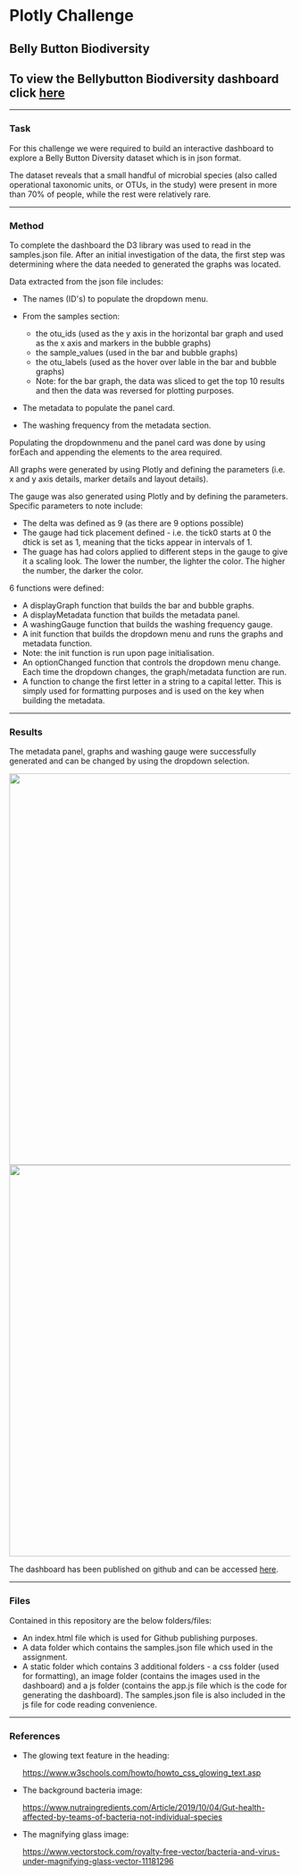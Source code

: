 # Plotly Challenge
## Belly Button Biodiversity
## To view the Bellybutton Biodiversity dashboard click [here](https://lp-116.github.io/plotly-challenge/)

---
### Task

For this challenge we were required to build an interactive dashboard to explore a Belly Button Diversity dataset which is in json format.

The dataset reveals that a small handful of microbial species (also called operational taxonomic units, or OTUs, in the study) were present in more than 70% of people, while the rest were relatively rare.

---
### Method

To complete the dashboard the D3 library was used to read in the samples.json file.
After an initial investigation of the data, the first step was determining where the data needed to generated the graphs was located.

Data extracted from the json file includes:
* The names (ID's) to populate the dropdown menu.
* From the samples section:

     * the otu_ids (used as the y axis in the horizontal bar graph and used as the x axis and markers in the bubble graphs)
     * the sample_values (used in the bar and bubble graphs)
     * the otu_labels (used as the hover over lable in the bar and bubble graphs)
     * Note: for the bar graph, the data was sliced to get the top 10 results and then the data was reversed for plotting purposes.
 
* The metadata to populate the panel card.
* The washing frequency from the metadata section.

Populating the dropdownmenu and the panel card was done by using forEach and appending the elements to the area required.

All graphs were generated by using Plotly and defining the parameters (i.e. x and y axis details, marker details and layout details).

The gauge was also generated using Plotly and by defining the parameters. Specific parameters to note include:
* The delta was defined as 9 (as there are 9 options possible)
* The gauge had tick placement defined - i.e. the tick0 starts at 0 the dtick is set as 1, meaning that the ticks appear in intervals of 1.
* The guage has had colors applied to different steps in the gauge to give it a scaling look. The lower the number, the lighter the color. The higher the number, the darker the color.

6 functions were defined:

* A displayGraph function that builds the bar and bubble graphs.
* A displayMetadata function that builds the metadata panel.
* A washingGauge function that builds the washing frequency gauge.
* A init function that builds the dropdown menu and runs the graphs and metadata function.
* Note: the init function is run upon page initialisation.
* An optionChanged function that controls the dropdown menu change. Each time the dropdown changes, the graph/metadata function are run.
* A function to change the first letter in a string to a capital letter. This is simply used for formatting purposes and is used on the key when building the metadata.


---
### Results

The metadata panel, graphs and washing gauge were successfully generated and can be changed by using the dropdown selection.

<img src="https://user-images.githubusercontent.com/82348616/130385110-a318fcf3-9759-48cd-88f6-314566220dfa.PNG" width="700">
<img src="https://user-images.githubusercontent.com/82348616/130385128-ca9de3bc-c6ed-49e6-ade7-6e4688de550a.PNG" width="700">

The dashboard has been published on github and can be accessed [here](https://lp-116.github.io/plotly-challenge/).


---
### Files
Contained in this repository are the below folders/files:

* An index.html file which is used for Github publishing purposes.
* A data folder which contains the samples.json file which used in the assignment.
* A static folder which contains 3 additional folders - a css folder (used for formatting), an image folder (contains the images used in the dashboard) and a js folder (contains the app.js file which is the code for generating the dashboard). The samples.json file is also included in the js file for code reading convenience.


---
### References

* The glowing text feature in the heading:

    https://www.w3schools.com/howto/howto_css_glowing_text.asp

* The background bacteria image:

    https://www.nutraingredients.com/Article/2019/10/04/Gut-health-affected-by-teams-of-bacteria-not-individual-species

* The magnifying glass image:

    https://www.vectorstock.com/royalty-free-vector/bacteria-and-virus-under-magnifying-glass-vector-11181296



